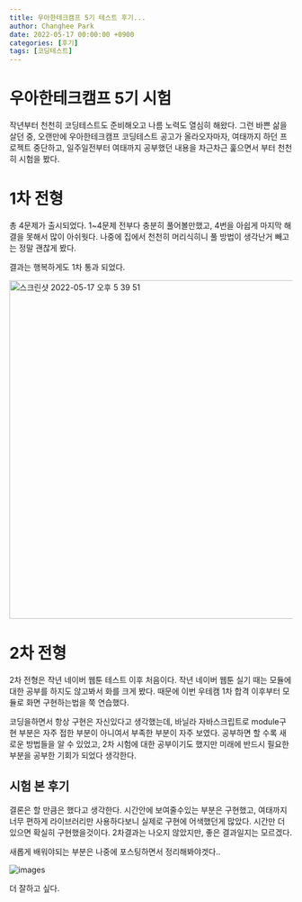 ```yaml
---
title: 우아한테크캠프 5기 테스트 후기...
author: Changhee Park
date: 2022-05-17 00:00:00 +0900
categories: [후기]
tags: [코딩테스트]
---
```


# 우아한테크캠프 5기 시험

작년부터 천천히 코딩테스트도 준비해오고 나름 노력도 열심히 해왔다. 그런 바쁜 삶을 살던 중, 오랜만에 우아한테크캠프 코딩테스트 공고가 올라오자마자, 여태까지 하던 프로젝트 중단하고, 일주일전부터 여태까지 공부했던 내용을 차근차근 훑으면서 부터 천천히 시험을 봤다.

# 1차 전형

총 4문제가 출시되었다. 1~4문제 전부다 충분히 풀어볼만했고, 4번을 아쉽게 마지막 해결을 못해서 많이 아쉬웟다. 나중에 집에서 천천히 머리식히니 풀 방법이 생각난거 빼고는 정말 괜찮게 봤다.

결과는 행복하게도 1차 통과 되었다.

<img width="601" alt="스크린샷 2022-05-17 오후 5 39 51" src="https://user-images.githubusercontent.com/31761527/168770685-7f8c0fb9-5fcb-4076-8a6f-491eb8eb5909.png">

# 2차 전형

2차 전형은 작년 네이버 웹툰 테스트 이후 처음이다. 작년 네이버 웹툰 실기 때는 모듈에 대한 공부를 하지도 않고봐서 화를 크게 봤다. 때문에 이번 우테캠 1차 합격 이후부터 모듈로 화면 구현하는법을 쭉 연습했다.

코딩을하면서 항상 구현은 자신있다고 생각했는데, 바닐라 자바스크립트로 module구현 부분은 자주 접한 부분이 아니여서 부족한 부분이 자주 보였다. 공부하면 할 수록 새로운 방법들을 알 수 있었고, 2차 시험에 대한 공부이기도 했지만 미래에 반드시 필요한 부분을 공부한 기회가 되었다 생각한다.

## 시험 본 후기

결론은 할 만큼은 했다고 생각한다. 시간안에 보여줄수있는 부분은 구현했고, 여태까지 너무 편하게 라이브러리만 사용하다보니 실제로 구현에 어색했던게 많았다. 시간만 더 있으면 확실히 구현했을것이다.
2차결과는 나오지 않았지만, 좋은 결과일지는 모르겠다.

새롭게 배워야되는 부분은 나중에 포스팅하면서 정리해봐야겟다..

![images](https://user-images.githubusercontent.com/31761527/168770676-d308ad59-90b9-4fc6-a924-586f53bf6e67.png)

더 잘하고 싶다.
